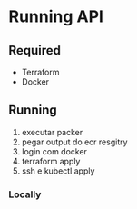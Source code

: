# Running API

## Required
- Terraform
- Docker

## Running

1. executar packer
2. pegar output do ecr resgitry
3. login com docker
4. terraform apply
5. ssh e kubectl apply


### Locally

